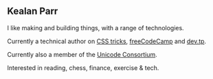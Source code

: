 ## Kealan Parr

I like making and building things, with a range of technologies.

Currently a technical author on [CSS tricks](https://css-tricks.com/author/keaparr/), [freeCodeCamp](https://www.freecodecamp.org/news/author/kealan/) and [dev.tp](https://dev.to/kealanparr).

Currently also a member of the [Unicode Consortium](https://unicode.org/consortium/consort.html).

Interested in reading, chess, finance, exercise & tech.
